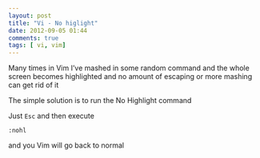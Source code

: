 ```yaml
---
layout: post
title: "Vi - No higlight"
date: 2012-09-05 01:44
comments: true
tags: [ vi, vim]
---
```


Many times in Vim I’ve mashed in some random command and the whole screen becomes highlighted 
and no amount of escaping or more mashing can get rid of it

The simple solution is to run the No Highlight command

Just `Esc` and then execute

    :nohl

and you Vim will go back to normal
